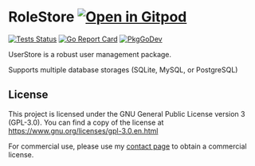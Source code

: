 # RoleStore <a href="https://gitpod.io/#https://github.com/gouniverse/rolestore" style="float:right:"><img src="https://gitpod.io/button/open-in-gitpod.svg" alt="Open in Gitpod" loading="lazy"></a>


[![Tests Status](https://github.com/gouniverse/rolestore/actions/workflows/tests.yml/badge.svg?branch=main)](https://github.com/gouniverse/rolestore/actions/workflows/tests.yml)
[![Go Report Card](https://goreportcard.com/badge/github.com/gouniverse/rolestore)](https://goreportcard.com/report/github.com/gouniverse/rolestore)
[![PkgGoDev](https://pkg.go.dev/badge/github.com/gouniverse/rolestore)](https://pkg.go.dev/github.com/gouniverse/rolestore)

UserStore is a robust user management package.

Supports multiple database storages (SQLite, MySQL, or PostgreSQL)

## License

This project is licensed under the GNU General Public License version 3 (GPL-3.0). You can find a copy of the license at https://www.gnu.org/licenses/gpl-3.0.en.html

For commercial use, please use my [contact page](https://lesichkov.co.uk/contact) to obtain a commercial license.